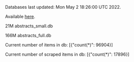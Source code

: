 Databases last updated: Mon May  2 18:26:00 UTC 2022. 

Available [here](https://github.com/cbeauhilton/ash-db/releases).


21M	abstracts_small.db

166M	abstracts_full.db

Current number of items in db:
[{"count(*)": 96904}]

Current number of scraped items in db:
[{"count(*)": 17896}]
